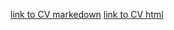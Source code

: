 [link to CV markedown](https://github.com/NITO666/rsschool-cv/blob/rsschool-cv-html/cv.md)
[link to CV html](https://github.com/NITO666/rsschool-cv/tree/rsschool-cv-html)